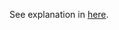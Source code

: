 See explanation in [here](https://github.com/unixfreaxjp/unixfreaxjp.github.io/blob/master/scripts/arc_parser.js ).
